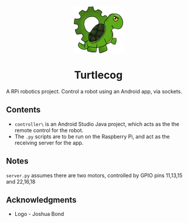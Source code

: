 <p align="center">
	<img height="128" src="https://github.com/Razzula/turtle-cog/blob/main/icon.png">
</p>
<h1 align="center">Turtlecog</h1>

A RPi robotics project. Control a robot using an Android app, via sockets.

## Contents
- `controller\` is an Android Studio Java project, which acts as the the remote control for the robot.
- The `.py` scripts are to be run on the Raspberry Pi, and act as the receiving server for the app.

## Notes
`server.py` assumes there are two motors, controlled by GPIO pins 11,13,15 and 22,16,18

## Acknowledgments
- Logo - Joshua Bond
